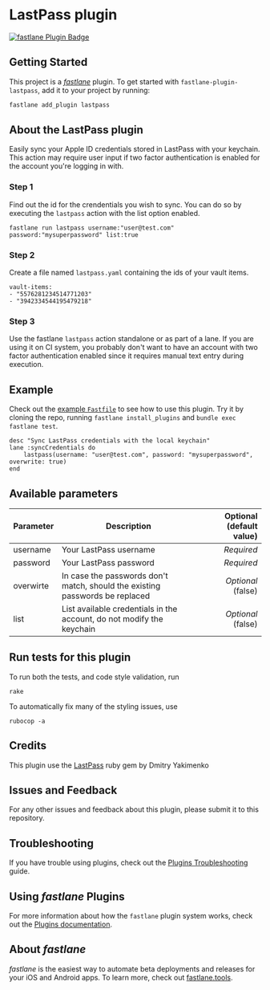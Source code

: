 # LastPass plugin

[![fastlane Plugin Badge](https://rawcdn.githack.com/fastlane/fastlane/master/fastlane/assets/plugin-badge.svg)](https://rubygems.org/gems/fastlane-plugin-lastpass)

## Getting Started

This project is a [_fastlane_](https://github.com/fastlane/fastlane) plugin. To get started with `fastlane-plugin-lastpass`, add it to your project by running:

```bash
fastlane add_plugin lastpass
```

## About the LastPass plugin

Easily sync your Apple ID credentials stored in LastPass with your keychain. This action may require user input if two factor authentication is enabled for the account you're logging in with.

### Step 1
Find out the id for the crendentials you wish to sync. You can do so by executing the `lastpass` action with the list option enabled.
```
fastlane run lastpass username:"user@test.com" password:"mysuperpassword" list:true
```

### Step 2
Create a file named `lastpass.yaml` containing the ids of your vault items.
```
vault-items:
- "5576281234514771203"
- "3942334544195479218"
```

### Step 3
Use the fastlane `lastpass` action standalone or as part of a lane. If you are using it on CI system, you probably don't want to have an account with two factor authentication enabled since it requires manual text entry during execution.

## Example

Check out the [example `Fastfile`](fastlane/Fastfile) to see how to use this plugin. Try it by cloning the repo, running `fastlane install_plugins` and `bundle exec fastlane test`.

```
desc "Sync LastPass credentials with the local keychain"
lane :syncCredentials do
    lastpass(username: "user@test.com", password: "mysuperpassword", overwrite: true)
end
```

## Available parameters

| Parameter        | Description           | Optional (default value)  |
| ------------- |-------------| -----:|
| username      | Your LastPass username | _Required_ |
| password      | Your LastPass password      |   _Required_ |
| overwirte | In case the passwords don't match, should the existing passwords be replaced      | _Optional_ (false) |
| list | List available credentials in the account, do not modify the keychain      | _Optional_ (false) |

## Run tests for this plugin

To run both the tests, and code style validation, run

```
rake
```

To automatically fix many of the styling issues, use
```
rubocop -a
```

## Credits

This plugin use the  [LastPass](https://github.com/detunized/lastpass-ruby) ruby gem by Dmitry Yakimenko

## Issues and Feedback

For any other issues and feedback about this plugin, please submit it to this repository.

## Troubleshooting

If you have trouble using plugins, check out the [Plugins Troubleshooting](https://docs.fastlane.tools/plugins/plugins-troubleshooting/) guide.

## Using _fastlane_ Plugins

For more information about how the `fastlane` plugin system works, check out the [Plugins documentation](https://docs.fastlane.tools/plugins/create-plugin/).

## About _fastlane_

_fastlane_ is the easiest way to automate beta deployments and releases for your iOS and Android apps. To learn more, check out [fastlane.tools](https://fastlane.tools).
